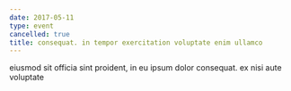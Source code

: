 ```yaml
---
date: 2017-05-11
type: event
cancelled: true
title: consequat. in tempor exercitation voluptate enim ullamco
---
```

eiusmod sit officia sint proident, in eu ipsum dolor consequat. ex nisi aute voluptate